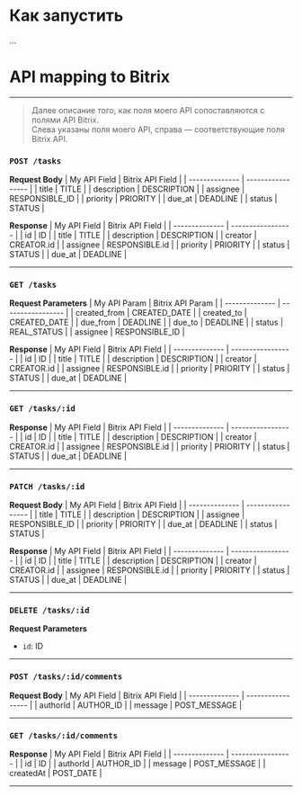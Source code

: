 # Как запустить

...



# API mapping to Bitrix

---
> Далее описание того, как поля моего API сопоставляются с полями API Bitrix.  
> Слева указаны поля моего API, справа — соответствующие поля Bitrix API.

### `POST /tasks`

**Request Body**
| My API Field   | Bitrix API Field   |
| -------------- | ----------------- |
| title          | TITLE              |
| description    | DESCRIPTION        |
| assignee       | RESPONSIBLE_ID     |
| priority       | PRIORITY           |
| due_at         | DEADLINE           |
| status         | STATUS             |

**Response**
| My API Field   | Bitrix API Field   |
| -------------- | ----------------- |
| id             | ID                 |
| title          | TITLE              |
| description    | DESCRIPTION        |
| creator        | CREATOR.id         |
| assignee       | RESPONSIBLE.id     |
| priority       | PRIORITY           |
| status         | STATUS             |
| due_at         | DEADLINE           |

---

### `GET /tasks`

**Request Parameters**
| My API Param   | Bitrix API Param   |
| -------------- | ----------------- |
| created_from   | CREATED_DATE       |
| created_to     | CREATED_DATE       |
| due_from       | DEADLINE           |
| due_to         | DEADLINE           |
| status         | REAL_STATUS        |
| assignee       | RESPONSIBLE_ID     |

**Response**
| My API Field   | Bitrix API Field   |
| -------------- | ----------------- |
| id             | ID                 |
| title          | TITLE              |
| description    | DESCRIPTION        |
| creator        | CREATOR.id         |
| assignee       | RESPONSIBLE.id     |
| priority       | PRIORITY           |
| status         | STATUS             |
| due_at         | DEADLINE           |

---

### `GET /tasks/:id`

**Response**
| My API Field   | Bitrix API Field   |
| -------------- | ----------------- |
| id             | ID                 |
| title          | TITLE              |
| description    | DESCRIPTION        |
| creator        | CREATOR.id         |
| assignee       | RESPONSIBLE.id     |
| priority       | PRIORITY           |
| status         | STATUS             |
| due_at         | DEADLINE           |

---

### `PATCH /tasks/:id`

**Request Body**
| My API Field   | Bitrix API Field   |
| -------------- | ----------------- |
| title          | TITLE              |
| description    | DESCRIPTION        |
| assignee       | RESPONSIBLE_ID     |
| priority       | PRIORITY           |
| due_at         | DEADLINE           |
| status         | STATUS             |

**Response**
| My API Field   | Bitrix API Field   |
| -------------- | ----------------- |
| id             | ID                 |
| title          | TITLE              |
| description    | DESCRIPTION        |
| creator        | CREATOR.id         |
| assignee       | RESPONSIBLE.id     |
| priority       | PRIORITY           |
| status         | STATUS             |
| due_at         | DEADLINE           |

---

### `DELETE /tasks/:id`

**Request Parameters**
- `id`: ID

---

### `POST /tasks/:id/comments`

**Request Body**
| My API Field   | Bitrix API Field   |
| -------------- | ----------------- |
| authorId       | AUTHOR_ID          |
| message        | POST_MESSAGE       |

---

### `GET /tasks/:id/comments`

**Response**
| My API Field   | Bitrix API Field   |
| -------------- | ----------------- |
| id             | ID                 |
| authorId       | AUTHOR_ID          |
| message        | POST_MESSAGE       |
| createdAt      | POST_DATE          |

---
